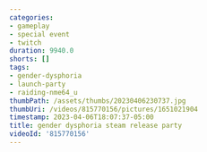 ```yaml
---
categories:
- gameplay
- special event
- twitch
duration: 9940.0
shorts: []
tags:
- gender-dysphoria
- launch-party
- raiding-nme64_u
thumbPath: /assets/thumbs/20230406230737.jpg
thumbUri: /videos/815770156/pictures/1651021904
timestamp: 2023-04-06T18:07:37-05:00
title: gender dysphoria steam release party
videoId: '815770156'
---
```

